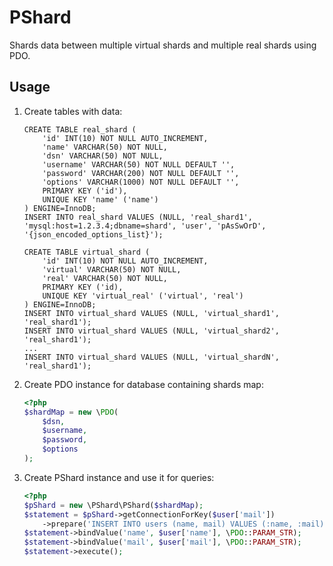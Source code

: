 PShard
======

Shards data between multiple virtual shards and multiple real shards using PDO.

Usage
------

1. Create tables with data:

    ```mysql
    CREATE TABLE real_shard (
        'id' INT(10) NOT NULL AUTO_INCREMENT,
        'name' VARCHAR(50) NOT NULL,
        'dsn' VARCHAR(50) NOT NULL,
        'username' VARCHAR(50) NOT NULL DEFAULT '',
        'password' VARCHAR(200) NOT NULL DEFAULT '',
        'options' VARCHAR(1000) NOT NULL DEFAULT '',
        PRIMARY KEY ('id'),
        UNIQUE KEY 'name' ('name')
    ) ENGINE=InnoDB;
    INSERT INTO real_shard VALUES (NULL, 'real_shard1', 'mysql:host=1.2.3.4;dbname=shard', 'user', 'pAsSwOrD', '{json_encoded_options_list}');

    CREATE TABLE virtual_shard (
        'id' INT(10) NOT NULL AUTO_INCREMENT,
        'virtual' VARCHAR(50) NOT NULL,
        'real' VARCHAR(50) NOT NULL,
        PRIMARY KEY ('id),
        UNIQUE KEY 'virtual_real' ('virtual', 'real')
    ) ENGINE=InnoDB;
    INSERT INTO virtual_shard VALUES (NULL, 'virtual_shard1', 'real_shard1');
    INSERT INTO virtual_shard VALUES (NULL, 'virtual_shard2', 'real_shard1');
    ...
    INSERT INTO virtual_shard VALUES (NULL, 'virtual_shardN', 'real_shard1');

    ```

2. Create PDO instance for database containing shards map:

    ```php
    <?php
    $shardMap = new \PDO(
        $dsn,
        $username,
        $password,
        $options
    );

    ```

3. Create PShard instance and use it for queries:

    ```php
    <?php
    $pShard = new \PShard\PShard($shardMap);
    $statement = $pShard->getConnectionForKey($user['mail'])
        ->prepare('INSERT INTO users (name, mail) VALUES (:name, :mail)');
    $statement->bindValue('name', $user['name'], \PDO::PARAM_STR);
    $statement->bindValue('mail', $user['mail'], \PDO::PARAM_STR);
    $statement->execute();

    ```
